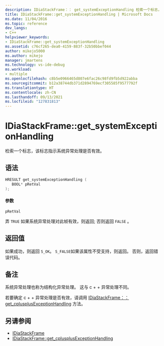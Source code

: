 ```yaml
---
description: IDiaStackFrame：： get_systemExceptionHandling 检索一个标志，该标志指示系统异常处理是否有效。
title: IDiaStackFrame::get_systemExceptionHandling | Microsoft Docs
ms.date: 11/04/2016
ms.topic: reference
dev_langs:
- C++
helpviewer_keywords:
- IDiaStackFrame::get_systemExceptionHandling
ms.assetid: c76cf265-dea0-4159-883f-32b50bbef044
author: mikejo5000
ms.author: mikejo
manager: jmartens
ms.technology: vs-ide-debug
ms.workload:
- multiple
ms.openlocfilehash: c8b5e0966465d807e6fac26c98fd9fb5d922abba
ms.sourcegitcommit: b12a38744db371d2894769ecf305585f9577792f
ms.translationtype: HT
ms.contentlocale: zh-CN
ms.lasthandoff: 09/13/2021
ms.locfileid: "127831813"
---
```

# <a name="idiastackframeget_systemexceptionhandling"></a>IDiaStackFrame::get_systemExceptionHandling
检索一个标志，该标志指示系统异常处理是否有效。

## <a name="syntax"></a>语法

```C++
HRESULT get_systemExceptionHandling ( 
   BOOL* pRetVal
);
```

#### <a name="parameters"></a>参数
 `pRetVal`

弄 `TRUE` 如果系统异常处理对此帧有效，则返回; 否则返回 `FALSE` 。

## <a name="return-value"></a>返回值
 如果成功，则返回 `S_OK`。 `S_FALSE`如果该属性不受支持，则返回。 否则，返回错误代码。

## <a name="remarks"></a>备注
 系统异常处理也称为结构化异常处理。 这与 c + + 异常处理不同。

 若要确定 c + + 异常处理是否有效，请调用 [IDiaStackFrame：： get_cplusplusExceptionHandling](../../debugger/debug-interface-access/idiastackframe-get-cplusplusexceptionhandling.md) 方法。

## <a name="see-also"></a>另请参阅
- [IDiaStackFrame](../../debugger/debug-interface-access/idiastackframe.md)
- [IDiaStackFrame::get_cplusplusExceptionHandling](../../debugger/debug-interface-access/idiastackframe-get-cplusplusexceptionhandling.md)
